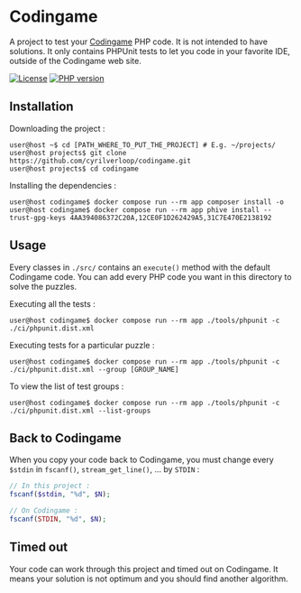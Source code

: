# Codingame

A project to test your [Codingame](https://www.codingame.com/) PHP code. It is not intended to have solutions.
It only contains PHPUnit tests to let you code in your favorite IDE, outside of the Codingame web site.

[![License](https://img.shields.io/github/license/cyrilverloop/codingame)](https://github.com/cyrilverloop/codingame/blob/trunk/LICENSE)
[![PHP version](https://img.shields.io/badge/php-%3D7.3-%23777BB4?logo=php&style=flat)](https://www.php.net/)


## Installation

Downloading the project :
```shellsession
user@host ~$ cd [PATH_WHERE_TO_PUT_THE_PROJECT] # E.g. ~/projects/
user@host projects$ git clone https://github.com/cyrilverloop/codingame.git
user@host projects$ cd codingame
```

Installing the dependencies :
```shellsession
user@host codingame$ docker compose run --rm app composer install -o
user@host codingame$ docker compose run --rm app phive install --trust-gpg-keys 4AA394086372C20A,12CE0F1D262429A5,31C7E470E2138192
```


## Usage

Every classes in `./src/` contains an `execute()` method with the default Codingame code.
You can add every PHP code you want in this directory to solve the puzzles.

Executing all the tests :
```shellsession
user@host codingame$ docker compose run --rm app ./tools/phpunit -c ./ci/phpunit.dist.xml
```

Executing tests for a particular puzzle :
```shellsession
user@host codingame$ docker compose run --rm app ./tools/phpunit -c ./ci/phpunit.dist.xml --group [GROUP_NAME]
```

To view the list of test groups :
```shellsession
user@host codingame$ docker compose run --rm app ./tools/phpunit -c ./ci/phpunit.dist.xml --list-groups
```


## Back to Codingame

When you copy your code back to Codingame, you must change every `$stdin` in `fscanf()`, `stream_get_line()`, ...
by `STDIN` :
```php
// In this project :
fscanf($stdin, "%d", $N);
```

```php
// On Codingame :
fscanf(STDIN, "%d", $N);
```


## Timed out

Your code can work through this project and timed out on Codingame.
It means your solution is not optimum and you should find another algorithm.
